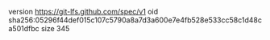 version https://git-lfs.github.com/spec/v1
oid sha256:05296f44def015c107c5790a8a7d3a600e7e4fb528e533cc58c1d48ca501dfbc
size 345
